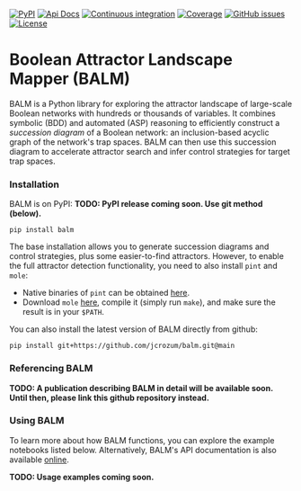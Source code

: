 [![PyPI](https://img.shields.io/pypi/v/balm?style=flat-square)](https://pypi.org/project/balm/) 
[![Api Docs](https://img.shields.io/badge/docs-api-yellowgreen?style=flat-square)](https://todo.docs.url)
[![Continuous integration](https://img.shields.io/github/actions/workflow/status/jcrozum/balm/test.yml?branch=master&style=flat-square)](https://github.com/jcrozum/balm/actions?query=workflow%3Atest)
[![Coverage](https://img.shields.io/codecov/c/github/jcrozum/balm?style=flat-square)](https://codecov.io/gh/jcrozum/balm) 
[![GitHub issues](https://img.shields.io/github/issues/jcrozum/balm?style=flat-square)](https://github.com/jcrozum/balm/issues) 
[![License](https://img.shields.io/pypi/l/balm?style=flat-square)](https://github.com/jcrozum/balm/blob/main/LICENSE)

# Boolean Attractor Landscape Mapper (BALM)

BALM is a Python library for exploring the attractor landscape of large-scale Boolean networks with hundreds or thousands of variables. It combines symbolic (BDD) and automated (ASP) reasoning to efficiently construct a *succession diagram* of a Boolean network: an inclusion-based acyclic graph of the network's trap spaces. BALM can then use this succession diagram to accelerate attractor search and infer control strategies for target trap spaces.

### Installation

BALM is on PyPI: **TODO: PyPI release coming soon. Use git method (below).**

```
pip install balm
```

The base installation allows you to generate succession diagrams and control strategies, plus some easier-to-find attractors. However, to enable the full attractor detection functionality, you need to also install `pint` and `mole`:

 - Native binaries of `pint` can be obtained [here](https://loicpauleve.name/pint/doc/#Binaries).
 - Download `mole` [here](http://www.lsv.fr/~schwoon/tools/mole/), compile it (simply run `make`), and make sure the result is in your `$PATH`.

You can also install the latest version of BALM directly from github:

```
pip install git+https://github.com/jcrozum/balm.git@main
```

### Referencing BALM

**TODO: A publication describing BALM in detail will be available soon. Until then, please link this github repository instead.**

### Using BALM

To learn more about how BALM functions, you can explore the example notebooks listed below. Alternatively, BALM's API documentation is also available [online](https://todo.docs.url).

**TODO: Usage examples coming soon.**

